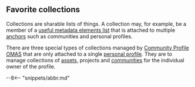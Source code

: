 <!-- SPDX-License-Identifier: CC-BY-4.0 -->
<!-- Copyright Contributors to the ODPi Egeria project. -->

## Favorite collections

Collections are sharable lists of things.  A collection may, for example, be a member of a [useful metadata elements list](/concepts/useful-resource) that is attached to multiple [anchors](/concepts/anchor) such as communities and personal profiles.

There are three special types of collections managed by [Community Profile OMAS](/services/omas/community-profile/overview) that are only attached to a single [personal profile](/concepts/personal-profile). They are to manage collections of [assets](/concepts/asset), projects and [communities](/concepts/community) for the individual owner of the profile.



--8<-- "snippets/abbr.md"